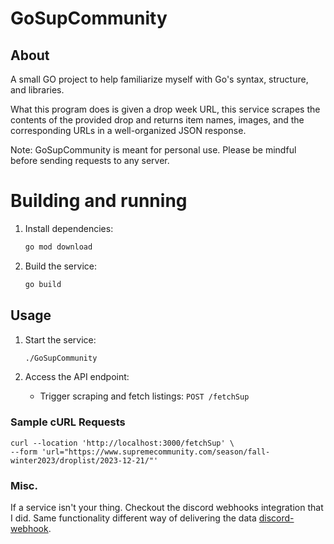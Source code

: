 # GoSupCommunity 
## About
A small GO project to help familiarize myself with Go's syntax, structure, and libraries. 

What this program does is given a drop week URL, this service scrapes the contents of the provided drop and returns item names, images, and the corresponding URLs in a well-organized JSON response.

Note: GoSupCommunity is meant for personal use. Please be mindful before sending requests to any server.

# Building and running
1. Install dependencies:
    ```bash
    go mod download
    ```
2. Build the service:
    ```bash
    go build
    ```
## Usage
1. Start the service:
    ```bash
    ./GoSupCommunity
    ```

2. Access the API endpoint:
    - Trigger scraping and fetch listings: `POST /fetchSup`

### Sample cURL Requests
```
curl --location 'http://localhost:3000/fetchSup' \
--form 'url="https://www.supremecommunity.com/season/fall-winter2023/droplist/2023-12-21/"'
```
### Misc. 
If a service isn't your thing. Checkout the discord webhooks integration that I did. Same functionality different way of delivering the data [discord-webhook](https://github.com/TechGlue/GoSupCommunity/tree/discord-webhook). 
